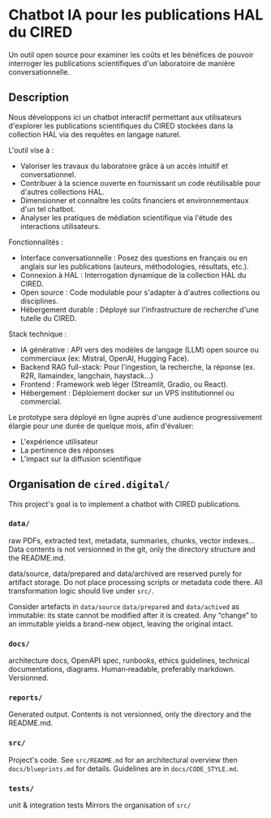 # Chatbot IA pour les publications HAL du CIRED

Un outil open source pour examiner les coûts et les bénéfices de pouvoir interroger les publications scientifiques d'un laboratoire de manière conversationnelle.

## Description

Nous développons ici un chatbot interactif permettant aux utilisateurs d'explorer les publications scientifiques du CIRED stockées dans la collection HAL via des requêtes en langage naturel.

L'outil vise à :

- Valoriser les travaux du laboratoire grâce à un accès intuitif et conversationnel.
- Contribuer à la science ouverte en fournissant un code réutilisable pour d'autres collections HAL.
- Dimensionner et connaître les coûts financiers et environnementaux d'un tel chatbot.
- Analyser les pratiques de médiation scientifique via l'étude des interactions utilisateurs.

Fonctionnalités :

-    Interface conversationnelle : Posez des questions en français ou en anglais sur les publications (auteurs, méthodologies, résultats, etc.).
-    Connexion à HAL : Interrogation dynamique de la collection HAL du CIRED.
-    Open source : Code modulable pour s'adapter à d'autres collections ou disciplines.
-    Hébergement durable : Déployé sur l'infrastructure de recherche d'une tutelle du CIRED.

Stack technique :

-    IA générative : API vers des modèles de langage (LLM) open source ou commerciaux (ex: Mistral, OpenAI, Hugging Face).
-    Backend RAG full-stack: Pour l'ingestion, la recherche, la réponse (ex. R2R, llamaindex, langchain, haystack...)
-    Frontend : Framework web léger (Streamlit, Gradio, ou React).
-    Hébergement : Déploiement docker sur un VPS institutionnel ou commercial.

Le prototype sera déployé en ligne auprès d'une audience progressivement élargie pour une durée de quelque mois, afin d'évaluer:

-    L'expérience utilisateur
-    La pertinence des réponses
-    L'impact sur la diffusion scientifique

## Organisation de `cired.digital/`

This project's goal is to implement a chatbot with CIRED publications.

### `data/`
raw PDFs, extracted text, metadata, summaries, chunks, vector indexes...
Data contents is not versionned in the git, only the directory structure and the README.md.

data/source, data/prepared and data/archived are reserved purely for artifact storage. Do not place processing scripts or metadata code there. All transformation logic should live under `src/`. 

Consider artefacts in `data/source` `data/prepared` and `data/achived`  as immutable: its state cannot be modified after it is created. Any “change” to an immutable yields a brand-new object, leaving the original intact.

### `docs/`
architecture docs, OpenAPI spec, runbooks, ethics guidelines,
technical documentations, diagrams.
Human‑readable, preferably markdown.
Versionned.

### `reports/`
Generated output.
Contents is not versionned, only the directory and the README.md.

### `src/`

Project's code. See `src/README.md` for an architectural overview then `docs/blueprints.md` for details. Guidelines are in `docs/CODE_STYLE.md`.

### `tests/`
unit & integration tests
Mirrors the organisation of `src/`
